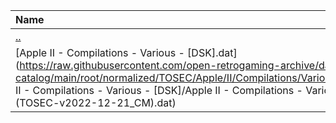 |Name|Size|
|:---|---:|
|[..](../index.html)|DIR|
|[Apple II - Compilations - Various - [DSK].dat](https://raw.githubusercontent.com/open-retrogaming-archive/dat-catalog/main/root/normalized/TOSEC/Apple/II/Compilations/Various/[DSK]/Apple II - Compilations - Various - [DSK]/Apple II - Compilations - Various - [DSK] (TOSEC-v2022-12-21_CM).dat)|16398|
